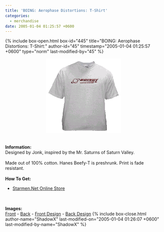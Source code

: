 ```yaml
---
title: 'BOING: Aerophase Distortions: T-Shirt'
categories:
  - merchandise
date: 2005-01-04 01:25:57 +0600
---
```

{% include box-open.html box-id="445" title="BOING: Aerophase Distortions: T-Shirt:" author-id="45" timestamp="2005-01-04 01:25:57 +0600" type="norm" last-modified-by="45" %}
	<center>
	<img src="/merchandise/images/smn_bad_title.png" border="0" alt="BOING: Aerophase Distortions: T-Shirt" />
	</center>
	<br /><br />
	<b>Information:</b>
	<br />
	Designed by Jonk, inspired by the Mr. Saturns of Saturn Valley.
	<br /><br />
	Made out of 100% cotton. Hanes Beefy-T is preshrunk. Print is fade resistant. 
	<br /><br />
	<b>How To Get:</b>
	<br />
	<ul>
	<li><a href="http://www.cafeshops.com/starmen.7708028">Starmen.Net Online Store</a></li>
	</ul>
	<br /><br />
	<b>Images:</b>
	<br />
	<a href="/merchandise/images/smn_bad_front.jpg">Front</a> - <a href="/merchandise/images/smn_bad_back.jpg">Back</a> - <a href="/merchandise/images/smn_bad_fdesign.jpg">Front Design</a> - 
	<a href="/merchandise/images/smn_bad_bdesign.jpg">Back Design</a>
{% include box-close.html author-name="ShadowX" last-modified-on="2005-01-04 01:26:07 +0600" last-modified-by-name="ShadowX" %}
